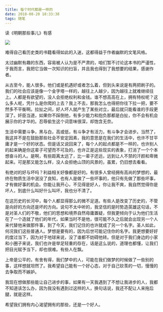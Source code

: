 ```yaml
---
title: 每个时代都是一样的 
date: 2018-08-20 18:33:38
tags: 随笔
---
```


读《明朝那些事儿》有感

<!-- more -->

![](https://raw.githubusercontent.com/Sunxb/blog_img/master/06/timg.jpeg)

难得自己看历史类的书籍看得如此的入迷，这都得益于作者幽默的文笔风格。

太过幽默有趣的东西，容易被人认为是不严肃的，咱们暂不讨论这本书的严谨性，于我而言，我把它当做一次知识的扫盲，并且我也得到了我想要的结果，感谢作者。

从古至今，能人很多。他们或是机遇好或者怎么着，但到头来说是有两把刷子的。我们的社会应该是像一个金字塔一样的，越往上人越少，因为越往上就难继续往上。人都是有欲望的，没人会拒绝权利和金钱。谁不想高高在上，拥有特权呢？这么多人呢，凭什么是你爬的上去？我上不去，那我怎么也得把你往下拉一把，要不然多不平衡啊。拉扯之间，好人坏人就产生了某些对立，最后就只能看谁的手段更深了。奸臣当道，如果你不踩倒他，有多少能力和抱负那都是白扯，你不会有机会展示你的才华的。忍辱偷生这个词意味很深，却饱含无奈。

生活中需要斗争，黑与白，高或低，有斗争才有活力，有斗争才会进步。当然了，我这并不是在鼓励那些社会不安定因素，我的意思是在我们的生活中，也许不甘平庸才是一个好的状态。但是话又说回来了，每个人的起点都是不一样的，也许别人的起来确是你这辈子可望而不可及的，也许正是这些现实的表象，打消了一个个本想奋斗的人。是啊，有些距离太远了，比一辈子还远，远到让人不禁的汗颜和卑微起来。可是那又能怎么样，没人会拒绝山顶的风景的，虽累，仍旧想去看看。

有绝对的好与坏吗？利益相关好像都是好的。有很多人曾经拥有高尚的梦想的，最终在物质生活中泯没了良知，也有人是做了一些坏事的，他只有先做了那些坏事，才有做好事的机会。你能让我开心，不见得是好人，你让我不爽，我自然觉得你是坏人，到底什么叫好什么叫坏，我也分不清了。

在这历史的长河中，每个人都显得那么的微不足道。有些人是改变了历史的，不管是向好的方向还是坏的方向。说句不太中听的，我坚信的是时势造英雄这句话，不是对圣人们的不敬，他们的思想和境界自然毋庸置疑，但我更倾向于认为他们生活在了一个造就了他们的年代，如果当时不是他，很可能不久之后就会出现另一个人来代替他来做那件事，到了今天，我们记住的也许就成了另一个名字。圣人如此，何况我们这些普通人。梦想是要有的，因为后世可能记住你的名字。我更想要好好的度过当下，因为对于地球来说，没了谁都不妨碍他转。但是对于我们身边的小家和小圈子来说，我们也许是举足轻重的存在，话是这么说的，道理也都懂，让我们把目光赋予当下，却也很难。有些人在飘。

上帝是公平的，有舍有得，我们梦中的人，可能在我们做梦的时候做了一些别的事，这样想就坦然了。我希望自己能有一个好心态，对于自己钦羡的一切，慢慢的去争取而不嫉妒。

我现在想做那些能让自己进步的事，如果有一天我遇到了不想让我进步的人，我都不知道该怎么办，因为我没有遇到过这样的人，换句话说，我还不配让人来拖后腿，就是这样。

希望我们拥有内心渴望拥有的那些，还是一个好人。





